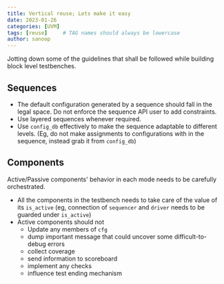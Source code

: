 ```yaml
---
title: Vertical reuse; Lets make it easy
date: 2023-01-26 
categories: [UVM]
tags: [reuse]     # TAG names should always be lowercase
author: sanoop
---
```


Jotting down some of the guidelines that shall be followed while building block level testbenches. 

## Sequences
- The default configuration generated by a sequence should fall in the legal space. Do not enforce the sequence API user to add constraints. 
- Use layered sequences whenever required. 
- Use `config_db` effectively to make the sequence adaptable to different levels. (Eg, do not make assignments to configurations with in the sequence, instead grab it from `config_db`)

## Components

Active/Passive components' behavior in each mode needs to be carefully orchestrated. 
- All the components in the testbench needs to take care of the value of its `is_active`  (eg, connection of `sequencer` and `driver` needs to be guarded under `is_active`)
- Active components should not
  - Update any members of `cfg`
  - dump important message that could uncover some difficult-to-debug errors
  - collect coverage
  - send information to scoreboard
  - implement any checks
  - influence test ending mechanism
